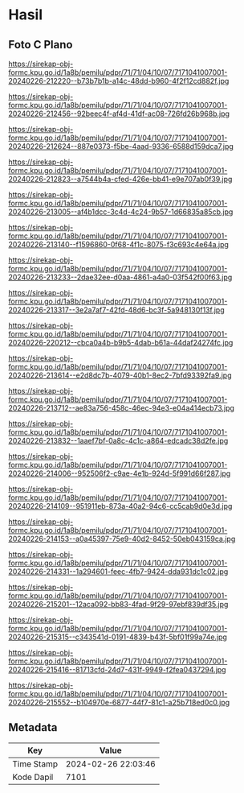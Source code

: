 # Hasil

## Foto C Plano

https://sirekap-obj-formc.kpu.go.id/1a8b/pemilu/pdpr/71/71/04/10/07/7171041007001-20240226-212220--b73b7b1b-a14c-48dd-b960-4f2f12cd882f.jpg

https://sirekap-obj-formc.kpu.go.id/1a8b/pemilu/pdpr/71/71/04/10/07/7171041007001-20240226-212456--92beec4f-af4d-41df-ac08-726fd26b968b.jpg

https://sirekap-obj-formc.kpu.go.id/1a8b/pemilu/pdpr/71/71/04/10/07/7171041007001-20240226-212624--887e0373-f5be-4aad-9336-6588d159dca7.jpg

https://sirekap-obj-formc.kpu.go.id/1a8b/pemilu/pdpr/71/71/04/10/07/7171041007001-20240226-212823--a7544b4a-cfed-426e-bb41-e9e707ab0f39.jpg

https://sirekap-obj-formc.kpu.go.id/1a8b/pemilu/pdpr/71/71/04/10/07/7171041007001-20240226-213005--af4b1dcc-3c4d-4c24-9b57-1d66835a85cb.jpg

https://sirekap-obj-formc.kpu.go.id/1a8b/pemilu/pdpr/71/71/04/10/07/7171041007001-20240226-213140--f1596860-0f68-4f1c-8075-f3c693c4e64a.jpg

https://sirekap-obj-formc.kpu.go.id/1a8b/pemilu/pdpr/71/71/04/10/07/7171041007001-20240226-213233--2dae32ee-d0aa-4861-a4a0-03f542f00f63.jpg

https://sirekap-obj-formc.kpu.go.id/1a8b/pemilu/pdpr/71/71/04/10/07/7171041007001-20240226-213317--3e2a7af7-42fd-48d6-bc3f-5a948130f13f.jpg

https://sirekap-obj-formc.kpu.go.id/1a8b/pemilu/pdpr/71/71/04/10/07/7171041007001-20240226-220212--cbca0a4b-b9b5-4dab-b61a-44daf24274fc.jpg

https://sirekap-obj-formc.kpu.go.id/1a8b/pemilu/pdpr/71/71/04/10/07/7171041007001-20240226-213614--e2d8dc7b-4079-40b1-8ec2-7bfd93392fa9.jpg

https://sirekap-obj-formc.kpu.go.id/1a8b/pemilu/pdpr/71/71/04/10/07/7171041007001-20240226-213712--ae83a756-458c-46ec-94e3-e04a414ecb73.jpg

https://sirekap-obj-formc.kpu.go.id/1a8b/pemilu/pdpr/71/71/04/10/07/7171041007001-20240226-213832--1aaef7bf-0a8c-4c1c-a864-edcadc38d2fe.jpg

https://sirekap-obj-formc.kpu.go.id/1a8b/pemilu/pdpr/71/71/04/10/07/7171041007001-20240226-214006--952506f2-c9ae-4e1b-924d-5f991d66f287.jpg

https://sirekap-obj-formc.kpu.go.id/1a8b/pemilu/pdpr/71/71/04/10/07/7171041007001-20240226-214109--951911eb-873a-40a2-94c6-cc5cab9d0e3d.jpg

https://sirekap-obj-formc.kpu.go.id/1a8b/pemilu/pdpr/71/71/04/10/07/7171041007001-20240226-214153--a0a45397-75e9-40d2-8452-50eb043159ca.jpg

https://sirekap-obj-formc.kpu.go.id/1a8b/pemilu/pdpr/71/71/04/10/07/7171041007001-20240226-214331--1a294601-feec-4fb7-9424-dda931dc1c02.jpg

https://sirekap-obj-formc.kpu.go.id/1a8b/pemilu/pdpr/71/71/04/10/07/7171041007001-20240226-215201--12aca092-bb83-4fad-9f29-97ebf839df35.jpg

https://sirekap-obj-formc.kpu.go.id/1a8b/pemilu/pdpr/71/71/04/10/07/7171041007001-20240226-215315--c343541d-0191-4839-b43f-5bf01f99a74e.jpg

https://sirekap-obj-formc.kpu.go.id/1a8b/pemilu/pdpr/71/71/04/10/07/7171041007001-20240226-215416--81713cfd-24d7-431f-9949-f2fea0437294.jpg

https://sirekap-obj-formc.kpu.go.id/1a8b/pemilu/pdpr/71/71/04/10/07/7171041007001-20240226-215552--b104970e-6877-44f7-81c1-a25b718ed0c0.jpg


## Metadata

| Key        | Value               |
| ---------- | ------------------- |
| Time Stamp | 2024-02-26 22:03:46 |
| Kode Dapil | 7101                |



